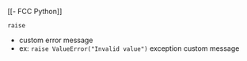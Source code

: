 [[- FCC Python]]

`raise`
- custom error message
- ex: `raise ValueError("Invalid value")`
	       exception   custom message

